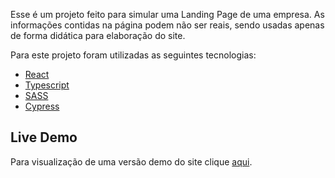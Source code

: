 Esse é um projeto feito para simular uma Landing Page de uma empresa. As informações contidas na página podem não ser reais, sendo usadas apenas de forma didática para elaboração do site.

Para este projeto foram utilizadas as seguintes tecnologias:

* [React](https://pt-br.reactjs.org/)
* [Typescript](https://www.typescriptlang.org/)
* [SASS](https://sass-lang.com/)
* [Cypress](https://www.cypress.io/)

## Live Demo

Para visualização de uma versão demo do site clique [aqui](https://rodhenr.github.io/jokenpo/).
